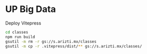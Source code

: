 UP Big Data
===========

Deploy Vitepress

```sh
cd classes
npm run build
gsutil -m rm -r gs://s.arizti.mx/classes
gsutil -m cp -r .vitepress/dist/** gs://s.arizti.mx/classes/
```
